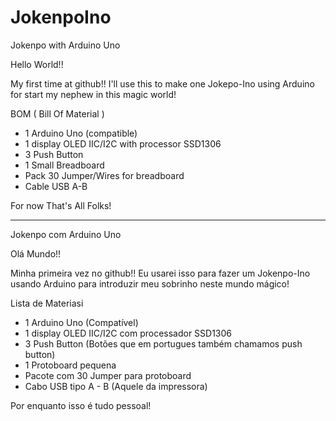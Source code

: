 # JokenpoIno
Jokenpo with Arduino Uno

Hello World!!

My first time at github!! I'll use this to make one Jokepo-Ino using Arduino for start my nephew in this magic world!

BOM ( Bill Of Material )
- 1 Arduino Uno (compatible)
- 1 display OLED IIC/I2C with processor SSD1306 
- 3 Push Button
- 1 Small Breadboard
- Pack 30 Jumper/Wires for breadboard
- Cable USB A-B


For now That's All Folks!

------------------------------------------------------------------------------------------------------------------------------------------

Jokenpo com Arduino Uno

Olá Mundo!!

Minha primeira vez no github!! Eu usarei isso para fazer um Jokenpo-Ino usando Arduino para introduzir meu sobrinho neste mundo mágico!

Lista de Materiasi
- 1 Arduino Uno (Compatível)
- 1 display OLED IIC/I2C com processador SSD1306
- 3 Push Button (Botões que em portugues também chamamos push button)
- 1 Protoboard pequena
- Pacote com 30 Jumper para protoboard
- Cabo USB tipo A - B (Aquele da impressora)

Por enquanto isso é tudo pessoal!
